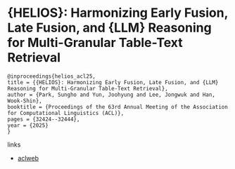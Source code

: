 # {HELIOS}: Harmonizing Early Fusion, Late Fusion, and {LLM} Reasoning for Multi-Granular Table-Text Retrieval

```
@inproceedings{helios_acl25,
title = {{HELIOS}: Harmonizing Early Fusion, Late Fusion, and {LLM} Reasoning for Multi-Granular Table-Text Retrieval},
author = {Park, Sungho and Yun, Joohyung and Lee, Jongwuk and Han, Wook-Shin},
booktitle = {Proceedings of the 63rd Annual Meeting of the Association for Computational Linguistics (ACL)},
pages = {32424--32444},
year = {2025}
}
```

links
- [aclweb](https://aclanthology.org/2025.acl-long.1559/)
